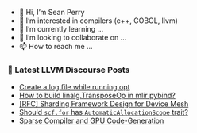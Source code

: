 - 👋 Hi, I’m Sean Perry
- 👀 I’m interested in compilers (c++, COBOL, llvm)
- 🌱 I’m currently learning ...
- 💞️ I’m looking to collaborate on ...
- 📫 How to reach me ...

<!---
s66perry/s66perry is a ✨ special ✨ repository because its `README.md` (this file) appears on your GitHub profile.
You can click the Preview link to take a look at your changes.
--->
### 📕 Latest LLVM Discourse Posts

<!-- DISCOURSE-LLVM:START -->
- [Create a log file while running opt](https://discourse.llvm.org/t/create-a-log-file-while-running-opt/74282#post_1)
- [How to build linalg.TransposeOp in mlir pybind?](https://discourse.llvm.org/t/how-to-build-linalg-transposeop-in-mlir-pybind/73989#post_14)
- [[RFC] Sharding Framework Design for Device Mesh](https://discourse.llvm.org/t/rfc-sharding-framework-design-for-device-mesh/73533?page=3#post_59)
- [Should `scf.for` has `AutomaticAllocationScope` trait?](https://discourse.llvm.org/t/should-scf-for-has-automaticallocationscope-trait/74281#post_1)
- [Sparse Compiler and GPU Code-Generation](https://discourse.llvm.org/t/sparse-compiler-and-gpu-code-generation/69786#post_9)
<!-- DISCOURSE-LLVM:END -->
